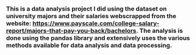 ### This is a data analysis project I did using the dataset on university majors and their salaries webscrapped from the website: https://www.payscale.com/college-salary-report/majors-that-pay-you-back/bachelors. The analysis is done using the pandas library and extensively uses the various methods available for data analysis and data processing.
